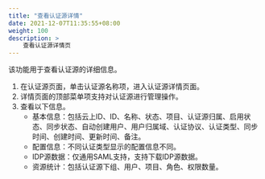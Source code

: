 ```yaml
---
title: "查看认证源详情"
date: 2021-12-07T11:35:55+08:00
weight: 100
description: >
    查看认证源详情页
---
```


该功能用于查看认证源的详细信息。

1. 在认证源页面，单击认证源名称项，进入认证源详情页面。
2. 详情页面的顶部菜单项支持对认证源进行管理操作。
3. 查看以下信息。
    - 基本信息：包括云上ID、ID、名称、状态、项目、认证源归属、启用状态、同步状态、自动创建用户、用户归属域、认证协议、认证类型、同步时间、创建时间、更新时间、备注。
    - 配置信息：不同认证类型显示的配置信息不同。
    - IDP源数据：仅通用SAML支持，支持下载IDP源数据。
    - 资源统计：包括认证源下组、用户、项目、角色、权限数量。